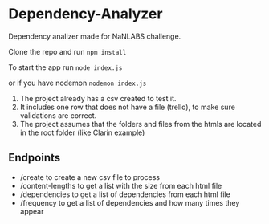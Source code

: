 # Dependency-Analyzer
Dependency analizer made for NaNLABS challenge. 

Clone the repo and run
	`npm install`
	
To start the app run
	`node index.js`
	
or if you have nodemon
	`nodemon index.js`

1. The project already has a csv created to test it.
2. It includes one row that does not have a file (trello), to make sure validations are correct.
3. The project assumes that the folders and files from the htmls are located in the root folder (like Clarin example)

## Endpoints

- /create to create a new csv file to process
- /content-lengths to get a list with the size from each html file
- /dependencies to get a list of dependencies from each html file
- /frequency to get a list of dependencies and how many times they appear
